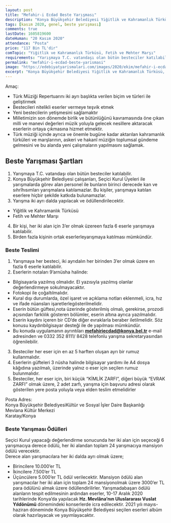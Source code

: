 ```yaml
---
layout: post
title: "Mefahir-i Ecdad Beste Yarışması"
description: "Konya Büyükşehir Belediyesi Yiğitlik ve Kahramanlık Türküsü, Fetih ve Mehter Marşı Beste yarışması düzenlemiştir"
tags: [kasım 2020, genel, beste yarışması]
comments: true
lastDate: 1605819600
dateHuman: "20 Kasım 2020"
attendance: "Posta"
price: "117 Bin TL'dir"
comTopic: "Yiğitlik ve Kahramanlık Türküsü, Fetih ve Mehter Marşı"
requirements: "Yarışmaya T.C. vatandaşı olan bütün besteciler katılabilir"
permalink: "mefahir-i-ecdad-beste-yarismasi"
image: "https://edebiyatyarismalari.com/images/2020/ekim/mefahir-i-ecdad-beste-yarismasi.jpg"
excerpt: "Konya Büyükşehir Belediyesi Yiğitlik ve Kahramanlık Türküsü, Fetih ve Mehter Marşı Beste yarışması düzenlemiştir"
---
```


Amaç: 
- Türk Müziği Repertuarını iki ayrı başlıkta verilen biçim ve türleri ile geliştirmek
- Bestecileri nitelikli eserler vermeye teşvik etmek
- Yeni bestecilerin yetişmesini sağlamaktır
- Milletimizin son dönemde birlik ve bütünlüğünü kavramasında öne çıkan milli ve manevi değerleri müzik yoluyla gelecek nesillere aktaracak eserlerin ortaya çıkmasına hizmet etmektir.
- Türk müziği içinde ayrıca ve önemle bugüne kadar aktarılan kahramanlık türküleri ve marşlarının, askeri ve hakanî müziğin toplumsal gündeme gelmesini ve bu alanda yeni çalışmaların yapılmasını sağlamak.

## Beste Yarışması Şartları
1. Yarışmaya T.C. vatandaşı olan bütün besteciler katılabilir. 
2. Konya Büyükşehir Belediyesi çalışanları, Seçici Kurul Üyeleri ile yarışmalarda görev alan personel ile bunların birinci derecede kan ve sıhrîhısımları yarışmalara katılamazlar. Bu kişiler, yarışmaya katılan eserlere hiçbir şekilde katkıda bulunamazlar. 
3. Yarışma iki ayrı dalda yapılacak ve ödüllendirilecektir. 
- Yiğitlik ve Kahramanlık Türküsü
- Fetih ve Mehter Marşı
4. Bir kişi, her iki alan için 3’er olmak üzereen fazla 6 eserle yarışmaya katılabilir.
5. Birden fazla kişinin ortak eserlerleyarışmaya katılması mümkündür.

### Beste Teslimi
1. Yarışmaya her besteci, iki ayrıdalın her birinden 3’er olmak üzere en fazla 6 eserle katılabilir. 
2. Eserlerin notaları 9’arnüsha halinde: 
- Bilgisayarla yazılmış olmalıdır. El yazısıyla yazılmış olanlar değerlendirmeye sokulmayacaktır.
- Fotokopi ile çoğaltılmalıdır. 
- Kural dışı durumlarda, özel işaret ve açıklama notları eklenmeli, icra, hız ve ifade nüansları işaretlerlegösterilmelidir.
- Eserin bütün güftesi,nota üzerinde gösterilmiş olmalı, gerekirse, prozodi açısından farklılık gösteren bölümler, eserin altına ayrıca yazılmalıdır.
- Eserin kaydını içeren bir CD’de diğer evraklarla beraber iletilmelidir. Söz konusu kaydınbilgisayar desteği ile de yapılması mümkündür.
- Bu konuda uygulamanın ayrıntıları **mefahiriecdad@konya.bel.tr** e-mail adresinden ve 0332 352 8111/ 8428 telefonlu yarışma sekretaryasından öğrenilebilir.
3. Besteciler her eser için en az 5 harften oluşan ayrı bir rumuz kullanmalıdır. 
4. Eserlerin güfteleri 3 nüsha halinde bilgisayar yardımı ile A4 dosya kâğıdına yazılmalı, üzerinde yalnız o eser için seçilen rumuz bulunmalıdır. 
5. Besteciler, her eser için, biri küçük “KİMLİK ZARFI”, diğeri büyük “EVRAK ZARFI” olmak üzere, 2 adet zarfı, yarışma için başvuru adresi olarak gösterilen yere posta yoluyla veya elden teslim etmelidirler

Posta Adres:  
Konya Büyükşehir BelediyesiKültür ve Sosyal İşler Daire Başkanlığı  
Mevlana Kültür Merkezi  
Karatay/Konya

### Beste Yarışması Ödülleri
Seçici Kurul yapacağı değerlendirme sonucunda her iki alan için seçeceği 6 yarışmacıya derece ödülü, her iki alandan toplam 24 yarışmacıya mansiyon ödülü verecektir.  
Derece alan yarışmacılara her iki dalda ayrı olmak üzere; 
- Birincilere 10.000’er TL
- İkincilere 7.500’er TL
- Üçüncülere 5.000’er TL ödül verilecektir. 
Mansiyon ödülü alan yarışmacılar her iki alan için toplam 24 mansiyonolmak üzere 3000’er TL para ödülünü almak üzere ödüllendirilirler. Yarışmadabaşarı ödülü alanların tespit edilmesinin ardından eserler, 10-17 Aralık 2020 tarihlerinde Konya’da yapılacak **Hz. Mevlâna’nın Uluslararası Vuslat Yıldönümü** dönemindeki konserlerde icra edilecektir. 2021 yılı mayıs-haziran döneminde Konya Büyükşehir Belediyesi seçilen eserleri albüm olarak hazırlayacak ve yayımlayacaktır.